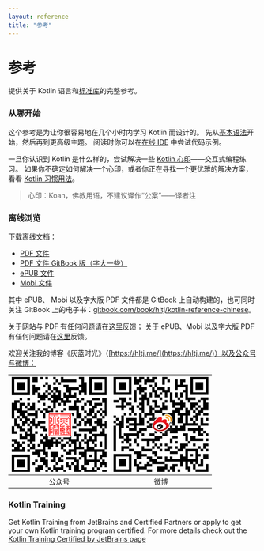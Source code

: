 ```yaml
---
layout: reference
title: "参考"
---
```


# 参考

提供关于 Kotlin 语言和[标准库](https://kotlinlang.org/api/latest/jvm/stdlib/index.html)的完整参考。

### 从哪开始

这个参考是为让你很容易地在几个小时内学习 Kotlin 而设计的。
先从[基本语法](basic-syntax.html)开始，然后再到更高级主题。
阅读时你可以在[在线 IDE](http://try.kotlinlang.org/) 中尝试代码示例。

一旦你认识到 Kotlin 是什么样的，尝试解决一些 [Kotlin 心印](/docs/tutorials/koans.html)——交互式编程练习。
如果你不确定如何解决一个心印，或者你正在寻找一个更优雅的解决方案，看看 [Kotlin 习惯用法](idioms.html)。
> 心印：Koan，佛教用语，不建议译作“公案”——译者注

### 离线浏览
下载离线文档：
- [PDF 文件](https://www.kotlincn.net/docs/kotlin-docs.pdf)
- [PDF 文件 GitBook 版（字大一些）](https://www.gitbook.com/download/pdf/book/hltj/kotlin-reference-chinese)
- [ePUB 文件](https://www.gitbook.com/download/epub/book/hltj/kotlin-reference-chinese)
- [Mobi 文件](https://www.gitbook.com/download/mobi/book/hltj/kotlin-reference-chinese)

其中 ePUB、 Mobi 以及字大版 PDF 文件都是 GitBook 上自动构建的，也可同时关注 GitBook 上的电子书：[gitbook.com/book/hltj/kotlin-reference-chinese](https://www.gitbook.com/book/hltj/kotlin-reference-chinese/details)。

关于网站与 PDF 有任何问题请在[这里](https://github.com/hltj/kotlin-web-site-cn/issues)反馈；
关于 ePUB、Mobi 以及字大版 PDF 有任何问题请在[这里](https://github.com/hltj/kotlin-reference-chinese/issues)反馈。

欢迎关注我的博客《灰蓝时光》（[https://hltj.me/](https://hltj.me/)）以及公众号与微博：

| ![wechat_qr.png](/assets/wechat_qr.png) | ![weibo_qr.png](/assets/weibo_qr.png) |
|:------:|:----:|
| 公众号 | 微博 |

### Kotlin Training
Get Kotlin Training from JetBrains and Certified Partners or apply to get your own Kotlin
training program certified. 
For more details check out the [Kotlin Training Certified by JetBrains page](https://www.jetbrains.com/company/partners/kotlin/)